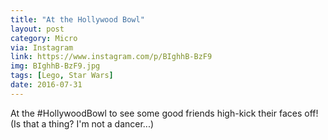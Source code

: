 ```yaml
---
title: "At the Hollywood Bowl"
layout: post
category: Micro
via: Instagram
link: https://www.instagram.com/p/BIghhB-BzF9
img: BIghhB-BzF9.jpg
tags: [Lego, Star Wars]
date: 2016-07-31
---
```

At the #HollywoodBowl to see some good friends high-kick their faces off! (Is that a thing? I'm not a dancer...)